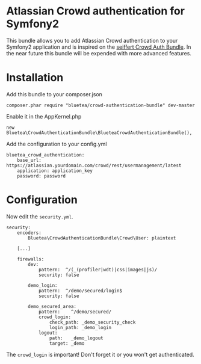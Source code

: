Atlassian Crowd authentication for Symfony2
===========================================

This bundle allows you to add Atlassian Crowd authentication to your Symfony2 application and is inspired on the
<a href="https://github.com/seiffert/crowd-auth-bundle/">seiffert Crowd Auth Bundle</a>. In the near future this bundle
will be expended with more advanced features.

# Installation

Add this bundle to your composer.json

```
composer.phar require "bluetea/crowd-authentication-bundle" dev-master
```

Enable it in the AppKernel.php

```
new Bluetea\CrowdAuthenticationBundle\BlueteaCrowdAuthenticationBundle(),
```

Add the configuration to your config.yml

```
bluetea_crowd_authentication:
    base_url: https://atlassian.yourdomain.com/crowd/rest/usermanagement/latest
    application: application_key
    password: password
```

# Configuration

Now edit the `security.yml`.

```
security:
    encoders:
        Bluetea\CrowdAuthenticationBundle\Crowd\User: plaintext

    [...]

    firewalls:
        dev:
            pattern:  ^/(_(profiler|wdt)|css|images|js)/
            security: false

        demo_login:
            pattern:  ^/demo/secured/login$
            security: false

        demo_secured_area:
            pattern:    ^/demo/secured/
            crowd_login:
                check_path: _demo_security_check
                login_path: _demo_login
            logout:
                path:   _demo_logout
                target: _demo
```

The `crowd_login` is important! Don't forget it or you won't get authenticated.
